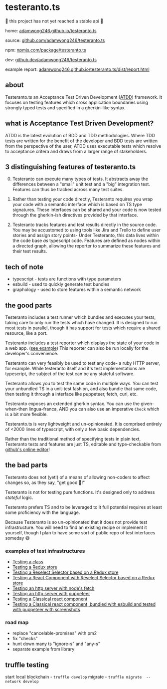 # testeranto.ts

🚧 this project has not yet reached a stable api 🚧

home: [adamwong246.github.io/testeranto.ts](https://adamwong246.github.io/testeranto.ts/)

source: [github.com/adamwong246/testeranto.ts](https://github.com/adamwong246/testeranto.ts)

npm: [npmjs.com/package/testeranto.ts](https://www.npmjs.com/package/testeranto.ts)

dev: [github.dev/adamwong246/testeranto.ts](https://github.dev/adamwong246/testeranto.ts)

example report: [adamwong246.github.io/testeranto.ts/dist/report.html](https://adamwong246.github.io/testeranto.ts/dist/report.html)

## about

Testeranto.ts an Acceptance Test Driven Development ([ATDD](https://en.wikipedia.org/wiki/Acceptance_test-driven_development)) framework. It focuses on testing features which cross application boundaries using strongly typed tests and specified in a gherkin-like syntax. 

## what is Acceptance Test Driven Development?

ATDD is the latest evolution of BDD and TDD methodologies. Where TDD tests are written for the benefit of the developer and BDD tests are written from the perspective of the user, ATDD uses executable tests which resolve to acceptance critera and draws from a larger range of stakeholders.

## 3 distinguishing features of testeranto.ts

0) Testeranto can execute many types of tests. It abstracts away the differences between a "small" unit test and a "big" integration test. Features can thus be tracked across many test suites.

1) Rather than testing your code directly, Testeranto requires you wrap your code with a semantic interface which is based on TS type signatures. These interfaces can be shared and your code is now tested through the gherkin-ish directives provided by that interface. 

2) Testeranto tracks features and test results directly in the source code. You may be accustomed to using tools like Jira and Trello to define user stories and assign story points- Under Testeranto, this data lives within the code base _as_ typescript code. Features are defined as nodes within a directed graph, allowing the reporter to summarize these features and their test results.

## tech of note
- typescript - tests are functions with type parameters
- esbuild - used to quickly generate test bundles
- graphology - used to store features within a semantic network

## the good parts

Testeranto includes a test runner which bundles and executes your tests, taking care to only run the tests which have changed. It is designed to run most tests in parallel, though it has support for tests which require a shared resource, like a port.

Testeranto includes a test reporter which displays the state of your code in a web app. ([see example](https://adamwong246.github.io/testeranto.ts/dist/report.html)) This reporter can also be run locally for the developer's convenience.

Testeranto can very feasibly be used to test any code- a ruby HTTP server, for example. While testeranto itself and it's test implementations are typescript, the subject of the test can be any stateful software.

Testeranto allows you to test the same code in multiple ways. You can test your unbundled TS in a unit-test fashion, and also bundle that same code, then testing it through a interface like puppeteer, fetch, curl, etc.

Testeranto exposes an extended gherkin syntax. You can use the given-when-then lingua-franca, AND you can also use an imperative `Check` which is a bit more flexible.

Testeranto.ts is very lightweight and un-opinionated. It is comprised entirely of <2000 lines of typescript, with only a few basic dependencies. 

Rather than the traditional method of specifying tests in plain text, Testeranto tests and features are just TS, editable and type-checkable from [github's online editor](https://github.dev/adamwong246/testeranto.ts)!

## the bad parts

Testeranto does not (yet!) of a means of allowing non-coders to affect changes so, as they say, "get good 💪!"

Testeranto is not for testing pure functions. It's designed only to address _stateful_ logic.

Testeranto prefers TS and to be leveraged to it full potential requires at least some proficiency with the language.

Because Testeranto is so un-opinionated that it does not provide test infrastructure. You will need to find an existing recipe or implement it yourself, though I plan to have some sort of public repo of test interfaces someday 😅

### examples of test infrastructures

- [Testing a class](/tests/Rectangle/Rectangle.test.ts)
- [Testing a Redux store](/tests/Redux+Reselect+React/app.redux.test.ts)
- [Testing a Reselect Selector based on a Redux store](/tests/Redux+Reselect+React/LoginSelector.test.ts)
- [Testing a React Component with Reselect Selector based on a Redux store](/tests/Redux+Reselect+React/app.reduxToolkit.test.ts)
- [Testing an http server with node's fetch](/tests/httpServer/server.http.test.ts)
- [Testing an http server with puppeteer](/tests/httpServer/server.puppeteer.test.ts)
- [Testing a Classical react component](/tests/ClassicalReact/ClassicalComponent.react-test-renderer.test.tsx)
- [Testing a Classical react component, bundled with esbuild and tested with puppeteer with screenshots](/tests/ClassicalReact/ClassicalComponent.react-test-renderer.test.tsx)

### road map

- replace "cancelable-promises" with pm2
- fix "checks"
- hunt down many ts "ignore-s" and "any-s"
- separate example from library


## truffle testing
start local blockchain -  `truffle develop`
migrate -  `truffle migrate  --network develop`